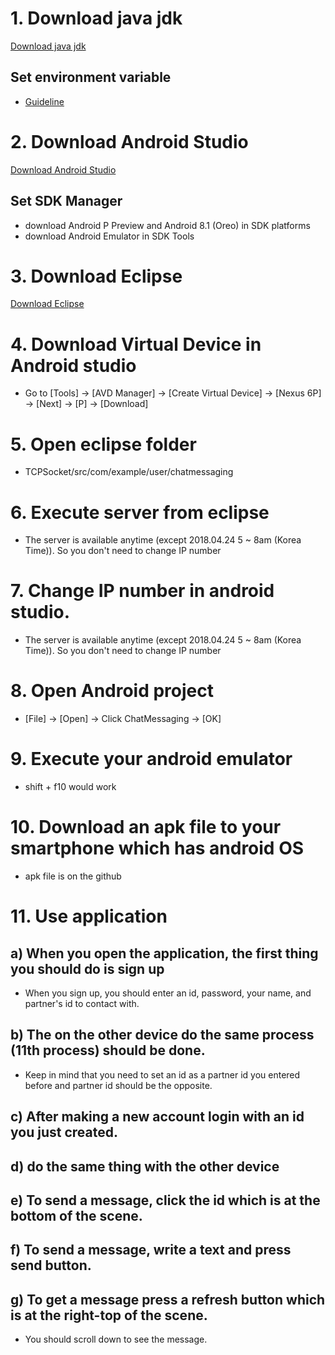 # 1. Download java jdk
[Download java jdk](http://www.oracle.com/technetwork/java/javase/downloads/jdk10-downloads-4416644.html)

## Set environment variable

 * [Guideline](https://www.youtube.com/watch?v=oowsJcJLmss)

# 2. Download Android Studio
[Download Android Studio](https://developer.android.com/studio/index.html)

## Set SDK Manager
* download Android P Preview and Android 8.1 (Oreo) in SDK platforms
* download Android Emulator in SDK Tools

# 3. Download Eclipse
[Download Eclipse](https://www.eclipse.org/downloads/)

# 4. Download Virtual Device in Android studio
* Go to [Tools] -> [AVD Manager] -> [Create Virtual Device] -> [Nexus 6P] -> [Next] -> [P] -> [Download]

# 5. Open eclipse folder
* TCPSocket/src/com/example/user/chatmessaging

# 6. Execute server from eclipse
* The server is available anytime (except 2018.04.24 5 ~ 8am (Korea Time)). So you don't need to change IP number

# 7. Change IP number in android studio.
* The server is available anytime (except 2018.04.24 5 ~ 8am (Korea Time)). So you don't need to change IP number

# 8. Open Android project
* [File] -> [Open] -> Click ChatMessaging -> [OK]

# 9. Execute your android emulator
* shift + f10 would work

# 10. Download an apk file to your smartphone which has android OS
* apk file is on the github

# 11. Use application
## a) When you open the application, the first thing you should do is sign up
* When you sign up, you should enter an id, password, your name, and partner's id to contact with.

## b) The on the other device do the same process (11th process) should be done.
* Keep in mind that you need to set an id as a partner id you entered before and partner id should be the opposite.

## c) After making a new account login with an id you just created.

## d) do the same thing with the other device

## e) To send a message, click the id which is at the bottom of the scene.

## f) To send a message, write a text and press send button.

## g) To get a message press a refresh button which is at the right-top of the scene.
* You should scroll down to see the message.